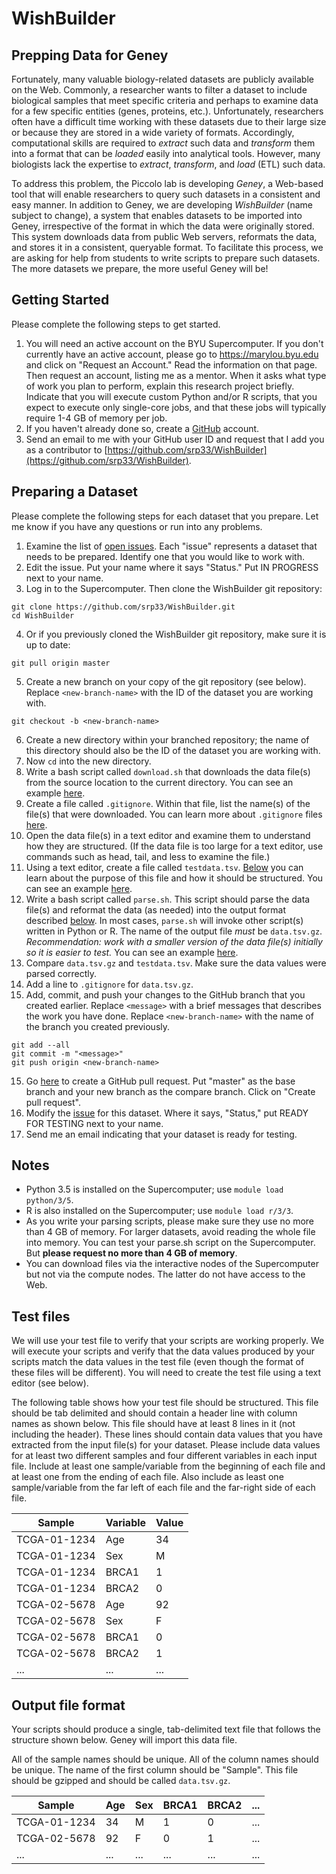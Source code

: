 # WishBuilder

## Prepping Data for Geney

Fortunately, many valuable biology-related datasets are publicly available on the Web. Commonly, a researcher wants to filter a dataset to include biological samples that meet specific criteria and perhaps to examine data for a few specific entities (genes, proteins, etc.). Unfortunately, researchers often have a difficult time working with these datasets due to their large size or because they are stored in a wide variety of formats. Accordingly, computational skills are required to _extract_ such data and _transform_ them into a format that can be _loaded_ easily into analytical tools. However, many biologists lack the expertise to _extract_, _transform_, and _load_ (ETL) such data.

To address this problem, the Piccolo lab is developing _Geney_, a Web-based tool that will enable researchers to query such datasets in a consistent and easy manner. In addition to Geney, we are developing _WishBuilder_ (name subject to change), a system that enables datasets to be imported into Geney, irrespective of the format in which the data were originally stored. This system downloads data from public Web servers, reformats the data, and stores it in a consistent, queryable format. To facilitate this process, we are asking for help from students to write scripts to prepare such datasets. The more datasets we prepare, the more useful Geney will be!

## Getting Started

Please complete the following steps to get started.

1. You will need an active account on the BYU Supercomputer. If you don't currently have an active account, please go to https://marylou.byu.edu and click on "Request an Account." Read the information on that page. Then request an account, listing me as a mentor. When it asks what type of work you plan to perform, explain this research project briefly. Indicate that you will execute custom Python and/or R scripts, that you expect to execute only single-core jobs, and that these jobs will typically require 1-4 GB of memory per job.
2. If you haven't already done so, create a [GitHub](https://github.com/) account.
3. Send an email to me with your GitHub user ID and request that I add you as a contributor to [https://github.com/srp33/WishBuilder](https://github.com/srp33/WishBuilder).

## Preparing a Dataset

Please complete the following steps for each dataset that you prepare. Let me know if you have any questions or run into any problems.

1. Examine the list of [open issues](https://github.com/srp33/WishBuilder/issues). Each "issue" represents a dataset that needs to be prepared. Identify one that you would like to work with.
2. Edit the issue. Put your name where it says "Status." Put IN PROGRESS next to your name.
3. Log in to the Supercomputer. Then clone the WishBuilder git repository:

  ```
  git clone https://github.com/srp33/WishBuilder.git
  cd WishBuilder
  ```

4. Or if you previously cloned the WishBuilder git repository, make sure it is up to date:

  ```
  git pull origin master
  ```

5. Create a new branch on your copy of the git repository (see below). Replace `<new-branch-name>` with the ID of the dataset you are working with.

  ```
  git checkout -b <new-branch-name>
  ```

6. Create a new directory within your branched repository; the name of this directory should also be the ID of the dataset you are working with.
7. Now `cd` into the new directory.
8. Write a bash script called `download.sh` that downloads the data file(s) from the source location to the current directory. You can see an example [here](https://github.com/srp33/WishBuilder/tree/master/ICGC_Donor_Clinical).
9. Create a file called `.gitignore`. Within that file, list the name(s) of the file(s) that were downloaded. You can learn more about `.gitignore` files [here](https://help.github.com/articles/ignoring-files/).
10. Open the data file(s) in a text editor and examine them to understand how they are structured. (If the data file is too large for a text editor, use commands such as head, tail, and less to examine the file.)
11. Using a text editor, create a file called `testdata.tsv`. [Below](#test-files) you can learn about the purpose of this file and how it should be structured. You can see an example [here](https://github.com/srp33/WishBuilder/tree/master/ICGC_Donor_Clinical).
12. Write a bash script called `parse.sh`. This script should parse the data file(s) and reformat the data (as needed) into the output format described [below](#output-file-format). In most cases, `parse.sh` will invoke other script(s) written in Python or R. The name of the output file *must* be `data.tsv.gz`. _Recommendation: work with a smaller version of the data file(s) initially so it is easier to test._ You can see an example [here](https://github.com/srp33/WishBuilder/tree/master/ICGC_Donor_Clinical). 
13. Compare `data.tsv.gz` and `testdata.tsv`. Make sure the data values were parsed correctly.
14. Add a line to `.gitignore` for `data.tsv.gz`.
15. Add, commit, and push your changes to the GitHub branch that you created earlier. Replace `<message>` with a brief messages that describes the work you have done. Replace `<new-branch-name>` with the name of the branch you created previously.

  ```
  git add --all
  git commit -m "<message>"
  git push origin <new-branch-name>
  ```

15. Go [here](https://github.com/srp33/WishBuilder/compare?expand=1) to create a GitHub pull request. Put "master" as the base branch and your new branch as the compare branch. Click on "Create pull request".
16. Modify the [issue](https://github.com/srp33/WishBuilder/issues) for this dataset. Where it says, "Status," put READY FOR TESTING next to your name.
17. Send me an email indicating that your dataset is ready for testing.

## Notes

- Python 3.5 is installed on the Supercomputer; use `module load python/3/5`.
- R is also installed on the Supercomputer; use `module load r/3/3`.
- As you write your parsing scripts, please make sure they use no more than 4 GB of memory. For larger datasets, avoid reading the whole file into memory. You can test your parse.sh script on the Supercomputer. But **please request no more than 4 GB of memory**.
- You can download files via the interactive nodes of the Supercomputer but not via the compute nodes. The latter do not have access to the Web.

## Test files

We will use your test file to verify that your scripts are working properly. We will execute your scripts and verify that the data values produced by your scripts match the data values in the test file (even though the format of these files will be different). You will need to create the test file using a text editor (see below).

The following table shows how your test file should be structured. This file should be tab delimited and should contain a header line with column names as shown below. This file should have at least 8 lines in it (not including the header). These lines should contain data values that you have extracted from the input file(s) for your dataset. Please include data values for at least two different samples and four different variables in each input file. Include at least one sample/variable from the beginning of each file and at least one from the ending of each file. Also include as least one sample/variable from the far left of each file and the far-right side of each file.

| Sample       | Variable | Value |
|--------------|----------|-------|
| TCGA-01-1234 | Age      | 34    |
| TCGA-01-1234 | Sex      | M     |
| TCGA-01-1234 | BRCA1    | 1     |
| TCGA-01-1234 | BRCA2    | 0     |
| TCGA-02-5678 | Age      | 92    |
| TCGA-02-5678 | Sex      | F     |
| TCGA-02-5678 | BRCA1    | 0     |
| TCGA-02-5678 | BRCA2    | 1     |
| ...          | ...      | ...   |

## Output file format

Your scripts should produce a single, tab-delimited text file that follows the structure shown below. Geney will import this data file.

All of the sample names should be unique. All of the column names should be unique. The name of the first column should be "Sample". This file should be gzipped and should be called `data.tsv.gz`.

| Sample       | Age | Sex | BRCA1 | BRCA2 | ... |
|--------------|-----|-----|-------|-------|-----|
| TCGA-01-1234 | 34  | M   | 1     | 0     | ... |
| TCGA-02-5678 | 92  | F   | 0     | 1     | ... |
| ...          | ... | ... | ...   | ...   | ... |

